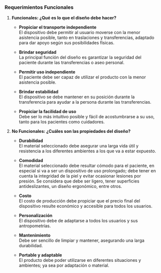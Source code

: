 ### **Requerimientos Funcionales** 

1. **Funcionales: ¿Qué es lo que el diseño debe hacer?**

   * **Propiciar el transporte independiente**  
     El dispositivo debe permitir al usuario moverse con la menor asistencia posible, tanto en traslaciones y transferencias, adaptado para dar apoyo según sus posibilidades físicas.

   * **Brindar seguridad**  
     La principal función del diseño es garantizar la seguridad del paciente durante las transferencias o aseo personal.

   * **Permitir uso independiente**  
     El paciente debe ser capaz de utilizar el producto con la menor asistencia posible.

   * **Brindar estabilidad**  
     El dispositivo se debe mantener en su posición durante la transferencia para ayudar a la persona durante las transferencias.

   * **Propiciar la facilidad de uso**  
     Debe ser lo más intuitivo posible y fácil de acostumbrarse a su uso, tanto para los pacientes como cuidadores.

2. **No Funcionales: ¿Cuáles son las propiedades del diseño?**

   * **Durabilidad**   
     El material seleccionado debe asegurar una larga vida útil y resistencia a los diferentes ambientes a los que va a estar expuesto.

   * **Comodidad**  
     El material seleccionado debe resultar cómodo para el paciente, en especial si va a ser un dispositivo de uso prolongado; debe tener en cuenta la integridad de la piel y evitar ocasionar lesiones por presión. Se considera que debe ser ligero, tener superficies antideslizantes, un diseño ergonómico, entre otros.

   * **Costo**  
     El costo de producción debe propiciar que el precio final del dispositivo resulte económico y accesible para todos los usuarios.

   * **Personalización**  
     El dispositivo debe de adaptarse a todos los usuarios y sus antropometrías.

   * **Mantenimiento**  
     Debe ser sencillo de limpiar y mantener, asegurando una larga durabilidad.

   * **Portable y adaptable**   
     El producto debe poder utilizarse en diferentes situaciones y ambientes; ya sea por adaptación o material.

     